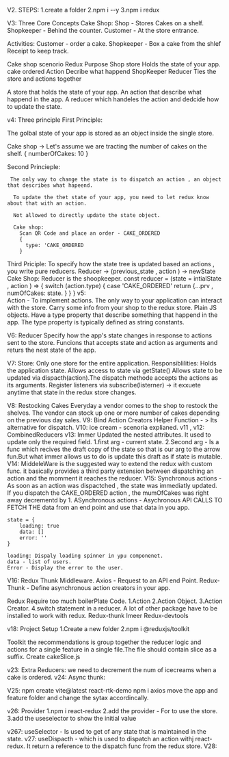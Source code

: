 V2. STEPS: 
  1.create a folder
  2.npm i --y 
  3.npm i redux 

V3: Three Core Concepts
   Cake Shop: 
   Shop - Stores Cakes on a shelf. 
   Shopkeeper  - Behind the counter.
   Customer - At the store entrance.

   Activities: 
      Customer - order a cake.
      Shopkeeper - Box a cake from the shlef 
                  Receipt to keep track.
    
  Cake shop scenorio                  Redux                          Purpose 
    Shop                               store                          Holds the state of your app.
    cake ordered                       Action                         Decribe what happend
    ShopKeeper                         Reducer                        Ties the store and actions 
                                                                      together 

  A store that holds the state of your app.
  An action that describe what happend in the app.
  A reducer which handeles the action and dedcide how to update the state.

v4: Three principle
  First Principle:

   The golbal state of your app is stored as an object inside the single store.

   Cake shop -> Let's assume we are tracting the number of cakes on the shelf. 
    {
      numberOfCakes: 10 
    }

  Second Princieple: 
     
     The only way to change the state is to dispatch an action , an object that describes what hapeend.
     
      To update the thet state of your app, you need to let redux know about that with an action.
      
      Not allowed to directly update the state object.

      Cake shop: 
        Scan QR Code and place an order - CAKE_ORDERED
        {
          type: 'CAKE_ORDERED
        }

  Third Priciple:
       To specify how the state tree is updated based an actions , you write pure reducers.
       Reducer -> (previous_state , action ) -> newState
       Cake Shop:
          Reducer is the shoopkeeper.
           const reducer = (state = intialState , action ) => {
             switch (action.type) {
              case 'CAKE_ORDERED'
                return {...prv , numOfCakes: state. }
             }
           }
v5:    
  Action  - To implement actions. 
   The only way to your application can interact with the store.
   Carry some info from your shop to the redux store.
   Plain JS objects.
   Have a type property that describe something that happend in the app.
   The type property is typically defined as string constants.

V6: 
  Reducer 
     Specify how the app's state changes in response to actions sent to the store.
     Funcions that accepts state and action as arguments and returs the nest state of the app.

V7:
  Store: 
     Only one store for the entire application.
     Responsiblilities: 
        Holds the application state.
        Allows access to state via getState()
        Allows state to be updated via dispacth(action).The dispatch methode accepts the actions as its arguments.
        Register listeners via subscribe(listerner) -> it exxuete anytime that state in the redux store changes.

V8:
  Restocking Cakes
    Everyday a vendor comes to the shop to restock the shelves. 
    The vendor can stock up one or more number of cakes depending on the previous day sales.
V9: Bind Action Creators 
  Helper Function - > Its alternative for dispatch.
V10: 
    ice cream - scenoria explianed.
v11 , v12:
   CombinedReducers
v13: Immer 
   Updated the nested attributes.
   It used to update only the required field.
    1.first arg - current state.
    2.Second arg - Is a func which recives the draft copy of the state so that is our arg to the arrow fun.But what immer allows us to do is update this draft as if state is mutable.
V14: MiddeleWare 
   is the suggested way to extend the redux with custom func.
   it basically provides a third party extension between dispatching an action and the momment it reaches the reducer.
V15: 
  Synchronous actions - As soon as an action was dispactched , the state was immediatly updated.
  If you dispatch the CAKE_ORDERED action , the mumOfCakes was right away decrementd by 1.
  ASynchronous actions - Asychronous API CALLS TO FETCH THE data from an end point and use that data in you app.
    
    state = {
        loading: true 
        data: []
        error: ''
    }

    loading: Dispaly loading spinner in ypu componenet.
    data - list of users.
    Error - Display the error to the user.

V16: Redux Thunk Middleware. 
   Axios - Request to an API end Point.
   Redux-Thunk - Define asynchronous action creators in your app.

Redux Require too much boilerPlate Code.
  1.Action 
  2.Action Object.
  3.Action Creator.
  4.switch statement in a reducer.
A lot of other package have to be installed to work with redux.
  Redux-thunk 
  Imeer 
  Redux-devtools  


v18: Project Setup
   1.Create a new folder 
   2.npm i @reduxjs/toolkit
   
   Toolkit the recommendations is group together the reducer logic and actions for a single feature in a single file.The file should contain slice as a suffix.
      Create cakeSlice.js 

v23: Extra Reducers: 
    we need to decrement the num of icecreams when a cake is ordered.
v24: Async thunk: 

V25: 
  npm create vite@latest react-rtk-demo
  npm i axios
  move the app and feature folder and change the sytax accordincally.

v26: Provider 
   1.npm i react-redux
   2.add the provider  - For to use the store.
   3.add the useselector to show the initial value 

v267: 
  useSelector - Is used to get of any state that is maintained in the state.
v27: 
   useDispacth - which is used to dispatch an action withj react-redux.
  It return a reference to the dispatch func from the redux store. 
V28: 
   






   
   
       
         



    
    



 




          




       



       





    


      

             










      



